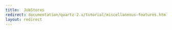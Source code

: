 ```yaml
---
title:  JobStores
redirect: documentation/quartz-2.x/tutorial/miscellaneous-features.html
layout: redirect
---
```

